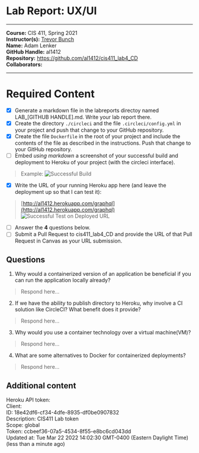 # Lab Report: UX/UI
___
**Course:** CIS 411, Spring 2021  
**Instructor(s):** [Trevor Bunch](https://github.com/trevordbunch)  
**Name:** Adam Lenker  
**GitHub Handle:** al1412  
**Repository:** https://github.com/al1412/cis411_lab4_CD  
**Collaborators:** 
___

# Required Content

- [X] Generate a markdown file in the labreports directoy named LAB_[GITHUB HANDLE].md. Write your lab report there.
- [X] Create the directory ```./circleci``` and the file ```.circleci/config.yml``` in your project and push that change to your GitHub repository.
- [X] Create the file ```Dockerfile``` in the root of your project and include the contents of the file as described in the instructions. Push that change to your GitHub repository.
- [ ] Embed _using markdown_ a screenshot of your successful build and deployment to Heroku of your project (with the circleci interface).  
> Example: ![Successful Build](../ex/trevordbunch_lab2_02.png)
- [X] Write the URL of your running Heroku app here (and leave the deployment up so that I can test it):  
> [http://al1412.herokuapp.com/graphql](http://al1412.herokuapp.com/graphql)  
> ![Successful Test on Deployed URL](../ex/trevordbunch_lab2_01.png)
- [ ] Answer the **4** questions below.
- [ ] Submit a Pull Request to cis411_lab4_CD and provide the URL of that Pull Request in Canvas as your URL submission.

## Questions
1. Why would a containerized version of an application be beneficial if you can run the application locally already?
> Respond here...
2. If we have the ability to publish directory to Heroku, why involve a CI solution like CircleCI? What benefit does it provide?
> Respond here...
3. Why would you use a container technology over a virtual machine(VM)?
> Respond here...
4. What are some alternatives to Docker for containerized deployments?
> Respond here...

## Additional content
Heroku API token:   
Client:      <none>   
ID:          18e42df6-cf34-4dfe-8935-df0be0907832   
Description: CIS411 Lab token   
Scope:       global   
Token:       ccbeef36-07a5-4534-8f55-e8bc6cd043dd   
Updated at:  Tue Mar 22 2022 14:02:30 GMT-0400 (Eastern Daylight Time) (less than a minute ago)   
